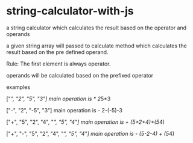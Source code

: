 # string-calculator-with-js
a string calculator which calculates the result based on the operator and operands

a given string array will passed to calculate method which calculates the result based on the pre defined operand. 

Rule: The first element is always operator.

operands will be calculated based on the prefixed operator

examples

["*", "2", "5", "3"] 
main operation is *
2*5*3

["-", "2", "-5", "3"]
main operation is -
2-(-5)-3

["+", "5", "2", "4", "*", "5", "4"]
main operation is +
(5+2+4)+(5*4)

["+", "-", "5", "2", "4", "*", "5", "4"]
main operation is -
(5-2-4) + (5*4)








